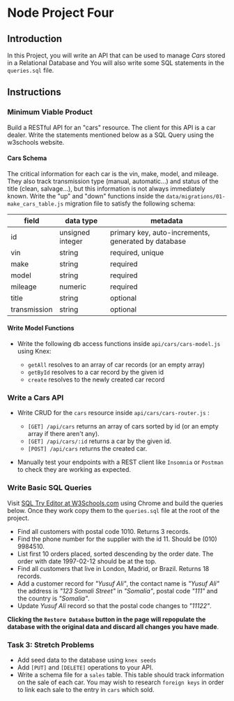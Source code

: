 # Node Project Four

## Introduction

In this Project, you will write an API that can be used to manage _Cars_ stored in a Relational Database and You will also write some SQL statements in the `queries.sql` file.

## Instructions

### Minimum Viable Product

Build a RESTful API for an "cars" resource. The client for this API is a car dealer.
Write the statements mentioned below as a SQL Query using the w3schools website.

#### Cars Schema

The critical information for each car is the vin, make, model, and mileage. They also track transmission type (manual, automatic...) and status of the title (clean, salvage...), but this information is not always immediately known. Write the "up" and "down" functions inside the `data/migrations/01-make_cars_table.js` migration file to satisfy the following schema:

| field        | data type        | metadata                                            |
| ------------ | ---------------- | --------------------------------------------------- |
| id           | unsigned integer | primary key, auto-increments, generated by database |
| vin          | string           | required, unique                                    |
| make         | string           | required                                            |
| model        | string           | required                                            |
| mileage      | numeric          | required                                            |
| title        | string           | optional                                            |
| transmission | string           | optional                                            |

#### Write Model Functions

- Write the following db access functions inside `api/cars/cars-model.js` using Knex:

  - `getAll` resolves to an array of car records (or an empty array)
  - `getById` resolves to a car record by the given id
  - `create` resolves to the newly created car record


### Write a Cars API

- Write CRUD for the `cars` resource inside `api/cars/cars-router.js` :

  - `[GET] /api/cars` returns an array of cars sorted by id (or an empty array if there aren't any).
  - `[GET] /api/cars/:id` returns a car by the given id.
  - `[POST] /api/cars` returns the created car.

- Manually test your endpoints with a REST client like `Insomnia` or `Postman` to check they are working as expected.

### Write Basic SQL Queries

Visit [SQL Try Editor at W3Schools.com](https://www.w3schools.com/Sql/trysql.asp?filename=trysql_select_all) using Chrome and build the queries below. Once they work copy them to the `queries.sql` file at the root of the project.

- Find all customers with postal code 1010. Returns 3 records.
- Find the phone number for the supplier with the id 11. Should be (010) 9984510.
- List first 10 orders placed, sorted descending by the order date. The order with date 1997-02-12 should be at the top.
- Find all customers that live in London, Madrid, or Brazil. Returns 18 records.
- Add a customer record for _"Yusuf Ali"_, the contact name is _"Yusuf Ali"_ the address is _"123 Somali Street"_ in _"Somalia"_, postal code _"111"_ and the country is _"Somalia"_.
- Update _Yusuf Ali_ record so that the postal code changes to _"11122"_.

**Clicking the `Restore Database` button in the page will repopulate the database with the original data and discard all changes you have made**.

### Task 3: Stretch Problems

- Add seed data to the database using `knex seeds`
- Add `[PUT]` and `[DELETE]` operations to your API.
- Write a schema file for a `sales` table. This table should track information on the sale of each car. You may wish to research `foreign keys` in order to link each sale to the entry in `cars` which sold.
